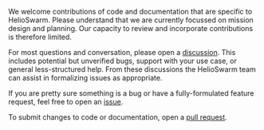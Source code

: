 We welcome contributions of code and documentation that are specific
to HelioSwarm. Please understand that we are currently focussed on
mission design and planning. Our capacity to review and incorporate
contributions is therefore limited.

For most questions and conversation, please open a
[discussion](https://github.com/helioswarm/helioswarm/discussions). This
includes potential but unverified bugs, support with your use case, or
general less-structured help. From these discussions the HelioSwarm
team can assist in formalizing issues as appropriate.

If you are pretty sure something is a bug or have a fully-formulated
feature request, feel free to open an
[issue](https://github.com/helioswarm/helioswarm/issues).

To submit changes to code or documentation, open a [pull
request](https://github.com/helioswarm/helioswarm/pulls).